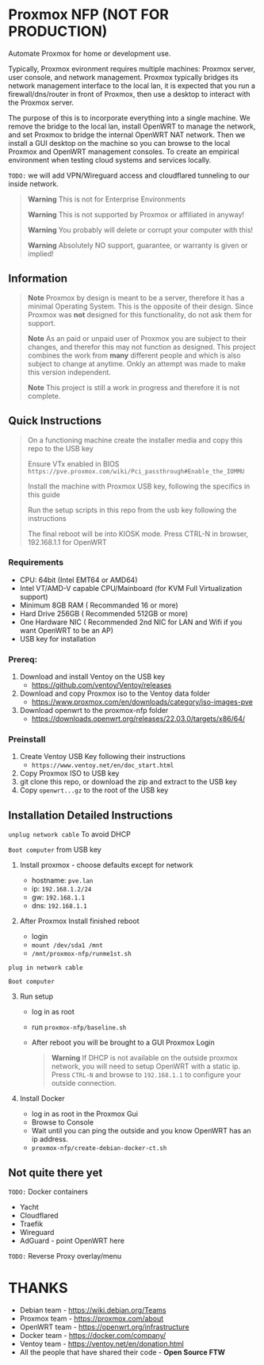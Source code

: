 # Proxmox NFP (NOT FOR PRODUCTION)

Automate Proxmox for home or development use.

Typically, Proxmox evironment requires multiple machines: Proxmox server, user console, and network management. Proxmox typically bridges its network management interface to the local lan, it is expected that you run a firewall/dns/router in front of Proxmox, then use a desktop to interact with the Proxmox server.  

The purpose of this is to incorporate everything into a single machine. We remove the bridge to the local lan, install OpenWRT to manage the network, and set Proxmox to bridge the internal OpenWRT NAT network. Then we install a GUI desktop on the machine so you can browse to the local Proxmox and OpenWRT management consoles. To create an empirical environment when testing cloud systems and services locally.

`TODO:` we will add VPN/Wireguard access and cloudflared tunneling to our inside network.

> **Warning**  This is not for Enterprise Environments
>
> **Warning**  This is not supported by Proxmox or affiliated in anyway!
> 
> **Warning**  You probably will delete or corrupt your computer with this!
> 
> **Warning**  Absolutely NO support, guarantee, or warranty is given or implied!

## Information

> **Note** Proxmox by design is meant to be a server, therefore it has a minimal Operating System. This is the opposite of their design. Since Proxmox was **not** designed for this functionality, do not ask them for support.
>
> **Note** As an paid or unpaid user of Proxmox you are subject to their changes, and therefor this may not function as designed. This project combines the work from **many** different people and which is also subject to change at anytime. Onkly an attempt was made to make this version independent.
>
> **Note** This project is still a work in progress and therefore it is not complete.

## Quick Instructions

> On a functioning machine create the installer media and copy this repo to the USB key
> 
> Ensure VTx enabled in BIOS `https://pve.proxmox.com/wiki/Pci_passthrough#Enable_the_IOMMU`
> 
> Install the machine with Proxmox USB key, following the specifics in this guide
> 
> Run the setup scripts in this repo from the usb key following the instructions
> 
> The final reboot will be into KIOSK mode. Press CTRL-N in browser, 192.168.1.1 for OpenWRT

### Requirements

- CPU: 64bit (Intel EMT64 or AMD64)
- Intel VT/AMD-V capable CPU/Mainboard (for KVM Full Virtualization support)
- Minimum 8GB RAM ( Recommanded 16 or more)
- Hard Drive 256GB ( Recommended 512GB or more)
- One Hardware NIC ( Recommended 2nd NIC for LAN and Wifi if you want OpenWRT to be an AP)
- USB key for installation

### Prereq:

1. Download and install Ventoy on the USB key
   * https://github.com/ventoy/Ventoy/releases
2. Download and copy Proxmox iso to the Ventoy data folder
   * https://www.proxmox.com/en/downloads/category/iso-images-pve
3. Download openwrt to the proxmox-nfp folder
   * https://downloads.openwrt.org/releases/22.03.0/targets/x86/64/

### Preinstall
1. Create Ventoy USB Key following their instructions
   * `https://www.ventoy.net/en/doc_start.html`
3. Copy Proxmox ISO to USB key
4. git clone this repo, or download the zip and extract to the USB key
5. Copy `openwrt...gz` to the root of the USB key

## Installation Detailed Instructions

`unplug network cable` To avoid DHCP

`Boot computer` from USB key

1. Install proxmox - choose defaults except for network
   * hostname: `pve.lan`
   * ip: `192.168.1.2/24`
   * gw: `192.168.1.1`
   * dns: `192.168.1.1`

2. After Proxmox Install finished reboot
   * login
   * `mount /dev/sda1 /mnt`
   * `/mnt/proxmox-nfp/runme1st.sh` 

`plug in network cable`

`Boot computer` 

3. Run setup
   * log in as root
   * run `proxmox-nfp/baseline.sh`
   * After reboot you will be brought to a GUI Proxmox Login

     > **Warning**  If DHCP is not available on the outside proxmox network, you will need to setup OpenWRT with a static ip. Press `CTRL-N` and browse to `192.168.1.1` to configure your outside connection.

4. Install Docker
   * log in as root in the Proxmox Gui
   * Browse to Console
   * Wait until you can ping the outside and you know OpenWRT has an ip address.
   * `proxmox-nfp/create-debian-docker-ct.sh`

## Not quite there yet

`TODO:` Docker containers
  * Yacht
  * Cloudflared
  * Traefik
  * Wireguard
  * AdGuard - point OpenWRT here

`TODO:` Reverse Proxy overlay/menu

# THANKS
 * Debian team - https://wiki.debian.org/Teams
 * Proxmox team - https://proxmox.com/about
 * OpenWRT team - https://openwrt.org/infrastructure
 * Docker team - https://docker.com/company/
 * Ventoy team - https://ventoy.net/en/donation.html
 * All the people that have shared their code - **Open Source FTW**
